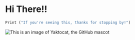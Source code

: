 # <h1> Hi There!! </h1>
<!-- This is my first comment on GitHub! -->

``` Python
Print ("If you're seeing this, thanks for stopping by!")
```

![This is an image of Yaktocat, the GitHub mascot](https://octodex.github.com/images/yaktocat.png)
